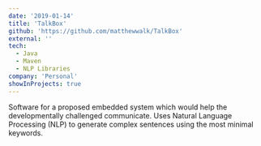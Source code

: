 ```yaml
---
date: '2019-01-14'
title: 'TalkBox'
github: 'https://github.com/matthewwalk/TalkBox'
external: ''
tech:
  - Java
  - Maven
  - NLP Libraries
company: 'Personal'
showInProjects: true
---
```


Software for a proposed embedded system which would help the developmentally challenged communicate. Uses Natural Language Processing (NLP) to generate complex sentences using the most minimal keywords.

